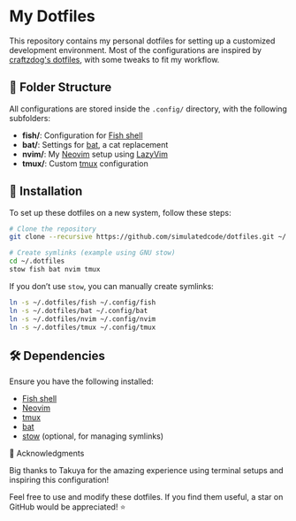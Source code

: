 # My Dotfiles

This repository contains my personal dotfiles for setting up a customized development environment. Most of the configurations are inspired by [craftzdog's dotfiles](https://https://github.com/craftzdog/dotfiles-public), with some tweaks to fit my workflow.

## 📂 Folder Structure

All configurations are stored inside the `.config/` directory, with the following subfolders:

- **fish/**: Configuration for [Fish shell](https://fishshell.com/)
- **bat/**: Settings for [bat](https://github.com/sharkdp/bat), a cat replacement
- **nvim/**: My [Neovim](https://neovim.io/) setup using [LazyVim](https://www.lazyvim.org/)
- **tmux/**: Custom [tmux](https://github.com/tmux/tmux) configuration

## 🚀 Installation

To set up these dotfiles on a new system, follow these steps:

```sh
# Clone the repository
git clone --recursive https://github.com/simulatedcode/dotfiles.git ~/.dotfiles

# Create symlinks (example using GNU stow)
cd ~/.dotfiles
stow fish bat nvim tmux
```

If you don’t use `stow`, you can manually create symlinks:

```sh
ln -s ~/.dotfiles/fish ~/.config/fish
ln -s ~/.dotfiles/bat ~/.config/bat
ln -s ~/.dotfiles/nvim ~/.config/nvim
ln -s ~/.dotfiles/tmux ~/.config/tmux
```

## 🛠 Dependencies

Ensure you have the following installed:

- [Fish shell](https://fishshell.com/)
- [Neovim](https://neovim.io/)
- [tmux](https://github.com/tmux/tmux)
- [bat](https://github.com/sharkdp/bat)
- [stow](https://www.gnu.org/software/stow/) (optional, for managing symlinks)

🙏 Acknowledgments

Big thanks to Takuya for the amazing experience using terminal setups and inspiring this configuration!

Feel free to use and modify these dotfiles. If you find them useful, a star on GitHub would be appreciated! ⭐


